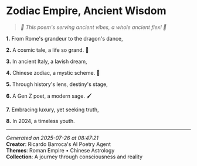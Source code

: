 # Zodiac Empire, Ancient Wisdom

> *🐉 This poem's serving ancient vibes, a whole ancient flex! 🐉*

**1.** From Rome's grandeur to the dragon's dance,


**2.** A cosmic tale, a life so grand. 🌌


**3.** In ancient Italy, a lavish dream,


**4.** Chinese zodiac, a mystic scheme. 🧭


**5.** Through history's lens, destiny's stage,


**6.** A Gen Z poet, a modern sage. 🖌️


**7.** Embracing luxury, yet seeking truth,


**8.** In 2024, a timeless youth.



---

*Generated on 2025-07-26 at 08:47:21*  
**Creator**: Ricardo Barroca's AI Poetry Agent  
**Themes**: Roman Empire • Chinese Astrology  
**Collection**: A journey through consciousness and reality
